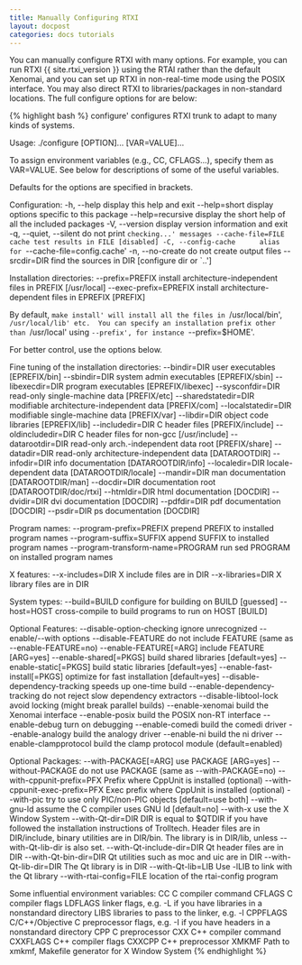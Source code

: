 ```yaml
---
title: Manually Configuring RTXI
layout: docpost
categories: docs tutorials
---
```


You can manually configure RTXI with many options. For example, you can run
RTXI {{ site.rtxi_version }} using the RTAI rather than the default Xenomai,
and you can set up RTXI in non-real-time mode using the POSIX interface. You
may also direct RTXI to libraries/packages in non-standard locations. The full
configure options for are below:

{% highlight bash %}
configure' configures RTXI trunk to adapt to many kinds of systems.

Usage: ./configure [OPTION]... [VAR=VALUE]...

To assign environment variables (e.g., CC, CFLAGS...), specify them as
VAR=VALUE.  See below for descriptions of some of the useful variables.

Defaults for the options are specified in brackets.

Configuration:
  -h, --help              display this help and exit
      --help=short        display options specific to this package
      --help=recursive    display the short help of all the included packages
  -V, --version           display version information and exit
  -q, --quiet, --silent   do not print `checking...' messages
      --cache-file=FILE   cache test results in FILE [disabled]
  -C, --config-cache      alias for `--cache-file=config.cache'
  -n, --no-create         do not create output files
      --srcdir=DIR        find the sources in DIR [configure dir or `..']

Installation directories:
  --prefix=PREFIX         install architecture-independent files in PREFIX
                          [/usr/local]
  --exec-prefix=EPREFIX   install architecture-dependent files in EPREFIX
                          [PREFIX]

By default, `make install' will install all the files in
`/usr/local/bin', `/usr/local/lib' etc.  You can specify
an installation prefix other than `/usr/local' using `--prefix',
for instance `--prefix=$HOME'.

For better control, use the options below.

Fine tuning of the installation directories:
  --bindir=DIR            user executables [EPREFIX/bin]
  --sbindir=DIR           system admin executables [EPREFIX/sbin]
  --libexecdir=DIR        program executables [EPREFIX/libexec]
  --sysconfdir=DIR        read-only single-machine data [PREFIX/etc]
  --sharedstatedir=DIR    modifiable architecture-independent data [PREFIX/com]
  --localstatedir=DIR     modifiable single-machine data [PREFIX/var]
  --libdir=DIR            object code libraries [EPREFIX/lib]
  --includedir=DIR        C header files [PREFIX/include]
  --oldincludedir=DIR     C header files for non-gcc [/usr/include]
  --datarootdir=DIR       read-only arch.-independent data root [PREFIX/share]
  --datadir=DIR           read-only architecture-independent data [DATAROOTDIR]
  --infodir=DIR           info documentation [DATAROOTDIR/info]
  --localedir=DIR         locale-dependent data [DATAROOTDIR/locale]
  --mandir=DIR            man documentation [DATAROOTDIR/man]
  --docdir=DIR            documentation root [DATAROOTDIR/doc/rtxi]
  --htmldir=DIR           html documentation [DOCDIR]
  --dvidir=DIR            dvi documentation [DOCDIR]
  --pdfdir=DIR            pdf documentation [DOCDIR]
  --psdir=DIR             ps documentation [DOCDIR]

Program names:
  --program-prefix=PREFIX            prepend PREFIX to installed program names
  --program-suffix=SUFFIX            append SUFFIX to installed program names
  --program-transform-name=PROGRAM   run sed PROGRAM on installed program names

X features:
  --x-includes=DIR    X include files are in DIR
  --x-libraries=DIR   X library files are in DIR

System types:
  --build=BUILD     configure for building on BUILD [guessed]
  --host=HOST       cross-compile to build programs to run on HOST [BUILD]

Optional Features:
  --disable-option-checking  ignore unrecognized --enable/--with options
  --disable-FEATURE       do not include FEATURE (same as --enable-FEATURE=no)
  --enable-FEATURE[=ARG]  include FEATURE [ARG=yes]
  --enable-shared[=PKGS]  build shared libraries [default=yes]
  --enable-static[=PKGS]  build static libraries [default=yes]
  --enable-fast-install[=PKGS]
                          optimize for fast installation [default=yes]
  --disable-dependency-tracking  speeds up one-time build
  --enable-dependency-tracking   do not reject slow dependency extractors
  --disable-libtool-lock  avoid locking (might break parallel builds)
  --enable-xenomai        build the Xenomai interface
  --enable-posix          build the POSIX non-RT interface
  --enable-debug          turn on debugging
  --enable-comedi         build the comedi driver
  --enable-analogy        build the analogy driver
  --enable-ni             build the ni driver
  --enable-clampprotocol     build the clamp protocol module (default=enabled)

Optional Packages:
  --with-PACKAGE[=ARG]    use PACKAGE [ARG=yes]
  --without-PACKAGE       do not use PACKAGE (same as --with-PACKAGE=no)
  --with-cppunit-prefix=PFX   Prefix where CppUnit is installed (optional)
  --with-cppunit-exec-prefix=PFX  Exec prefix where CppUnit is installed (optional)
  --with-pic              try to use only PIC/non-PIC objects [default=use
                          both]
  --with-gnu-ld           assume the C compiler uses GNU ld [default=no]
  --with-x                use the X Window System
  --with-Qt-dir=DIR       DIR is equal to $QTDIR if you have followed the
                          installation instructions of Trolltech. Header files
                          are in DIR/include, binary utilities are in DIR/bin.
                          The library is in DIR/lib, unless --with-Qt-lib-dir
                          is also set.
  --with-Qt-include-dir=DIR
                          Qt header files are in DIR
  --with-Qt-bin-dir=DIR   Qt utilities such as moc and uic are in DIR
  --with-Qt-lib-dir=DIR   The Qt library is in DIR
  --with-Qt-lib=LIB       Use -lLIB to link with the Qt library
  --with-rtai-config=FILE location of the rtai-config program

Some influential environment variables:
  CC          C compiler command
  CFLAGS      C compiler flags
  LDFLAGS     linker flags, e.g. -L if you have libraries in a
              nonstandard directory 
  LIBS        libraries to pass to the linker, e.g. -l
  CPPFLAGS    C/C++/Objective C preprocessor flags, e.g. -I if
              you have headers in a nonstandard directory 
  CPP         C preprocessor
  CXX         C++ compiler command
  CXXFLAGS    C++ compiler flags
  CXXCPP      C++ preprocessor
  XMKMF       Path to xmkmf, Makefile generator for X Window System
{% endhighlight %}
